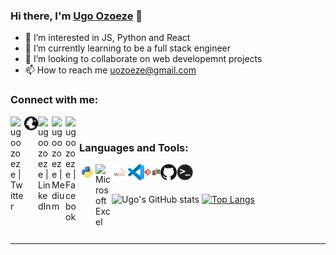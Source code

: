 ### Hi there, I'm [Ugo Ozoeze][website] 👋
- 👀 I’m interested in JS, Python and React
- 🌱 I’m currently learning to be a full stack engineer
- 💞️ I’m looking to collaborate on web developemnt projects
- 📫 How to reach me uozoeze@gmail.com

### Connect with me:

[<img align="left" alt="ugoozoeze | Twitter" width="22px" src="https://cdn.jsdelivr.net/npm/simple-icons@v3/icons/twitter.svg" />][twitter]
[<img align="left" alt="ugonadia.github.io" width="22px" src="https://raw.githubusercontent.com/iconic/open-iconic/master/svg/globe.svg" />][website]
[<img align="left" alt="ugoozoeze | LinkedIn" width="22px" src="https://cdn.jsdelivr.net/npm/simple-icons@v3/icons/linkedin.svg" />][linkedin]
[<img align="left" alt="ugoozoeze | Medium" width="22px" src="https://cdn.jsdelivr.net/npm/simple-icons@v3/icons/medium.svg" />][medium]
[<img align="left" alt="ugoozoeze | Facebook" width="22px" src="https://cdn.jsdelivr.net/npm/simple-icons@v3/icons/kaggle.svg" />][Facebook]

<br />

### Languages and Tools:

[<img align="left" alt="Python" width="26px" src="https://raw.githubusercontent.com/github/explore/80688e429a7d4ef2fca1e82350fe8e3517d3494d/topics/python/python.png" />][website]
[<img align="left" alt="Microsoft Excel" width="26px" src="https://img.icons8.com/color/452/microsoft-excel-2019--v1.png" />][website]
[<img align="left" alt="MySQL" width="26px" src="https://raw.githubusercontent.com/github/explore/80688e429a7d4ef2fca1e82350fe8e3517d3494d/topics/mysql/mysql.png" />][website]
[<img align="left" alt="Visual Studio Code" width="26px" src="https://raw.githubusercontent.com/github/explore/80688e429a7d4ef2fca1e82350fe8e3517d3494d/topics/visual-studio-code/visual-studio-code.png" />][website]
[<img align="left" alt="Git" width="26px" src="https://raw.githubusercontent.com/github/explore/80688e429a7d4ef2fca1e82350fe8e3517d3494d/topics/git/git.png" />][website]
[<img align="left" alt="GitHub" width="26px" src="https://raw.githubusercontent.com/github/explore/78df643247d429f6cc873026c0622819ad797942/topics/github/github.png" />][website]
[<img align="left" alt="HTML5" width="26px" src="https://raw.githubusercontent.com/github/explore/80688e429a7d4ef2fca1e82350fe8e3517d3494d/topics/terminal/terminal.png" />][website]

<br />
<br />

 ![Ugo's GitHub stats](https://github-readme-stats.vercel.app/api?username=Ugonadia&show_icons=true&theme=transparent)
 [![Top Langs](https://github-readme-stats.vercel.app/api/top-langs/?username=Ugonadia&layout=compact)](https://github.com/anuraghazra/github-readme-stats)

<br/>
<br/>
 

---
[website]: http://ugonadia.github.io/
[medium]: https://medium.com/@ugoozoeze/
[twitter]: https://twitter.com/_justugo
[facebook]: https://www.facebook.com/ugonadia/
[linkedin]: https://www.linkedin.com/in/ugoozoeze/ 









